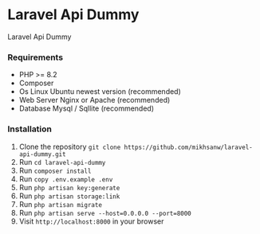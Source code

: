 # Laravel Api Dummy
Laravel Api Dummy

### Requirements
- PHP >= 8.2
- Composer 
- Os Linux Ubuntu newest version (recommended)
- Web Server Nginx or Apache (recommended)
- Database Mysql / Sqllite (recommended)

### Installation
1. Clone the repository `git clone https://github.com/mikhsanw/laravel-api-dummy.git`
2. Run `cd laravel-api-dummy`
3. Run `composer install`
4. Run `copy .env.example .env`
5. Run `php artisan key:generate`
6. Run `php artisan storage:link` 
7. Run `php artisan migrate`
8. Run `php artisan serve --host=0.0.0.0 --port=8000`
9. Visit `http://localhost:8000` in your browser